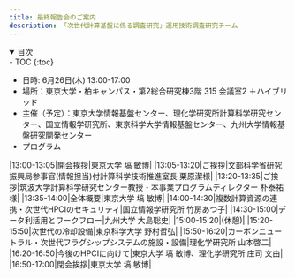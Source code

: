 ```yaml
---
title: 最終報告会のご案内
description: 「次世代計算基盤に係る調査研究」運用技術調査研究チーム
---
```


<details open markdown="block">
<summary>目次</summary>
- TOC
{:toc}
</details>


- 日時: 6月26日(木) 13:00-17:00
- 場所：東京大学・柏キャンパス・第2総合研究棟3階 315 会議室2 ＋ハイブリッド
- 主催（予定）：東京大学情報基盤センター、理化学研究所計算科学研究センター、国立情報学研究所、東京科学大学情報基盤センター、九州大学情報基盤研究開発センター
- プログラム



|13:00-13:05|開会挨拶|東京大学 塙 敏博|
|13:05-13:20|ご挨拶|文部科学省研究振興局参事官(情報担当)付計算科学技術推進室長 栗原潔様|
|13:20-13:35|ご挨拶|筑波大学計算科学研究センター教授・本事業プログラムディレクター 朴泰祐様|
|13:35-14:00|全体概要|東京大学 塙 敏博|
|14:00-14:30|複数計算資源の連携・次世代HPCIのセキュリティ|国立情報学研究所 竹房あつ子|
|14:30-15:00|データ利活用とワークフロー|九州大学 大島聡史|
|15:00-15:20|(休憩)<td colspan=2>| 
|15:20-15:50|次世代の冷却設備|東京科学大学 野村哲弘|
|15:50-16:20|カーボンニュートラル・次世代フラグシップシステムの施設・設備|理化学研究所 山本啓二|
|16:20-16:50|今後のHPCIに向けて|東京大学 塙 敏博、理化学研究所 庄司 文由|
|16:50-17:00|閉会挨拶|東京大学 塙 敏博|

